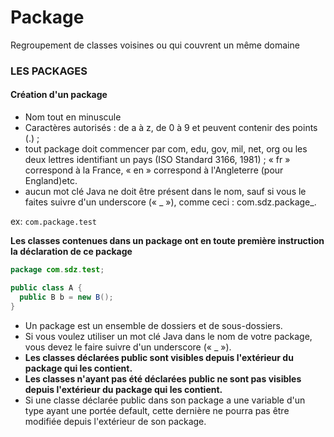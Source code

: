 # Package 

Regroupement de classes voisines ou qui couvrent un même domaine 

### LES PACKAGES 

#### Création d'un package

* Nom tout en minuscule 
* Caractères autorisés : de a à z, de 0 à 9 et peuvent contenir des points (.) ;
* tout package doit commencer par com, edu, gov, mil, net, org ou les deux lettres identifiant un pays (ISO Standard 3166, 1981) ; « fr » correspond à la France, « en » correspond à l'Angleterre (pour England)etc.
* aucun mot clé Java ne doit être présent dans le nom, sauf si vous le faites suivre d'un underscore (« _ »), comme ceci : com.sdz.package_. 

ex: `com.package.test`

**Les classes contenues dans un package ont en toute première instruction la déclaration de ce package**
```java
package com.sdz.test;

public class A {
  public B b = new B();
}
```

* Un package est un ensemble de dossiers et de sous-dossiers.
* Si vous voulez utiliser un mot clé Java dans le nom de votre package, vous devez le faire suivre d'un underscore (« _ »).
* **Les classes déclarées public sont visibles depuis l'extérieur du package qui les contient.**
* **Les classes n'ayant pas été déclarées public ne sont pas visibles depuis l'extérieur du package qui les contient.**
* Si une classe déclarée public dans son package a une variable d'un type ayant une portée default, cette dernière ne pourra pas être modifiée depuis l'extérieur de son package.
